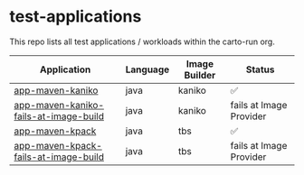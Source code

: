 # test-applications

This repo lists all test applications / workloads within the carto-run org.

| Application | Language | Image Builder | Status |
| ----------- | -------- | ------------- | ------ |
| [app-maven-kaniko](https://github.com/carto-run/app-maven-kaniko) | java | kaniko | ✅ |
| [app-maven-kaniko-fails-at-image-build](https://github.com/carto-run/app-maven-kaniko-fails-at-image-build) | java | kaniko | fails at Image Provider |
| [app-maven-kpack](https://github.com/carto-run/app-maven-kpack) | java | tbs | ✅ |
| [app-maven-kpack-fails-at-image-build](https://github.com/carto-run/app-maven-kpack-fails-at-image-build) | java | tbs | fails at Image Provider |
